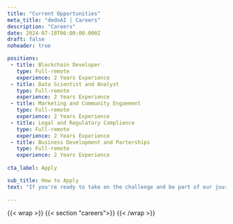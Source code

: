 ```yaml
---
title: "Current Opportunities"
meta_title: "dedoAI | Careers"
description: "Careers"
date: 2024-07-18T06:00:00.000Z
draft: false
noheader: true

positions:
 - title: Blockchain Developer
   type: Full-remote
   experience: 2 Years Experience
 - title: Data Scientist and Analyst
   type: Full-remote
   experience: 2 Years Experience
 - title: Marketing and Community Engaement
   type: Full-remote
   experience: 2 Years Experience
 - title: Legal and Regulatory Complience
   type: Full-remote
   experience: 2 Years Experience
 - title: Business Development and Parterships
   type: Full-remote
   experience: 2 Years Experience
   
cta_label: Apply

sub_title: How to Apply
text: "If you're ready to take on the challenge and be part of our journey, we'd love to hear from you. Visit our careers page to view current openings or send us your CV and a cover letter explaining why you're a perfect fit for dedoAI at [careers@dedoai.org](mailto:careers@dedoai.org) . Let's shape the future of data together."
 
---
```

{{< wrap >}}
{{< section "careers">}}
{{< /wrap >}}
